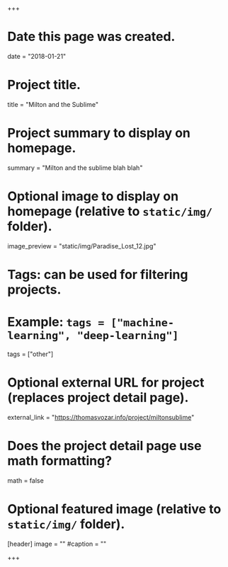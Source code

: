 +++
# Date this page was created.
date = "2018-01-21"

# Project title.
title = "Milton and the Sublime"

# Project summary to display on homepage.
summary = "Milton and the sublime blah blah"

# Optional image to display on homepage (relative to `static/img/` folder).
image_preview = "static/img/Paradise_Lost_12.jpg"

# Tags: can be used for filtering projects.
# Example: `tags = ["machine-learning", "deep-learning"]`
tags = ["other"]

# Optional external URL for project (replaces project detail page).
external_link = "https://thomasvozar.info/project/miltonsublime"

# Does the project detail page use math formatting?
math = false

# Optional featured image (relative to `static/img/` folder).
[header]
image = ""
#caption = ""

+++

